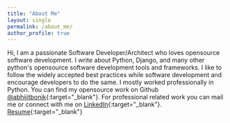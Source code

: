 ```yaml
---
title: "About Me"
layout: single
permalink: /about_me/
author_profile: true
---
```


Hi, I am a passionate Software Developer/Architect who loves opensource software development. I write about Python, Django, and many other python's opensource software development tools and frameworks. I like to follow the widely accepted best practices while software development and encourage developers to do the same. I mostly worked professionally in Python. You can find my opensource work on Github [@abhijitbonik](https://github.com/abhijitbonik/){:target="_blank"}. For professional related work you can mail me or connect with me on [LinkedIn](https://www.linkedin.com/in/abhijitbonik/){:target="_blank"}. [Resume](https://abhijitbonik.github.io/resume/){:target="_blank"}